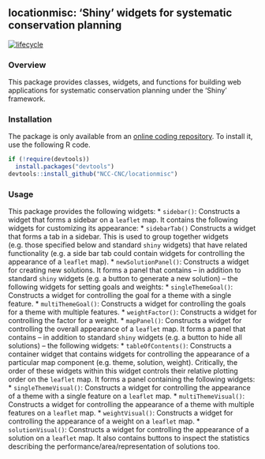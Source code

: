 
<!--- README.md is generated from README.Rmd. Please edit that file -->

## locationmisc: ‘Shiny’ widgets for systematic conservation planning

[![lifecycle](https://img.shields.io/badge/Lifecycle-experimental-orange.svg)](https://www.tidyverse.org/lifecycle/experimental)

### Overview

This package provides classes, widgets, and functions for building web
applications for systematic conservation planning under the ‘Shiny’
framework.

### Installation

The package is only available from an [online coding
repository](https://github.com/NCC-CNC/locationmisc). To install it, use
the following R code.

``` r
if (!require(devtools))
  install.packages("devtools")
devtools::install_github("NCC-CNC/locationmisc")
```

### Usage

This package provides the following widgets: \* `sidebar()`: Constructs
a widget that forms a sidebar on a `leaflet` map. It contains the
following widgets for customizing its appearance: \* `sidebarTab()`
Constructs a widget that forms a tab in a sidebar. This is used to group
together widgets (e.g. those specified below and standard `shiny`
widgets) that have related functionality (e.g. a side bar tab could
contain widgets for controlling the appearance of a `leaflet` map). \*
`newSolutionPanel()`: Constructs a widget for creating new solutions. It
forms a panel that contains – in addition to standard `shiny` widgets
(e.g. a button to generate a new solution) – the following widgets for
setting goals and weights: \* `singleThemeGoal()`: Constructs a widget
for controlling the goal for a theme with a single feature. \*
`multiThemeGoal()`: Constructs a widget for controlling the goals for a
theme with multiple features. \* `weightFactor()`: Constructs a widget
for controlling the factor for a weight. \* `mapPanel()`: Constructs a
widget for controlling the overall appearance of a `leaflet` map. It
forms a panel that contains – in addition to standard `shiny` widgets
(e.g. a button to hide all solutions) – the following widgets: \*
`tableOfContents()`: Constructs a container widget that contains widgets
for controlling the appearance of a particular map component
(e.g. theme, solution, weight). Critically, the order of these widgets
within this widget controls their relative plotting order on the
`leaflet` map. It forms a panel containing the following widgets: \*
`singleThemeVisual()`: Constructs a widget for controlling the
appearance of a theme with a single feature on a `leaflet` map. \*
`multiThemeVisual()`: Constructs a widget for controlling the appearance
of a theme with multiple features on a `leaflet` map. \*
`weightVisual()`: Constructs a widget for controlling the appearance of
a weight on a `leaflet` map. \* `solutionVisual()`: Constructs a widget
for controlling the appearance of a solution on a `leaflet` map. It also
contains buttons to inspect the statistics describing the
performance/area/representation of solutions too.

